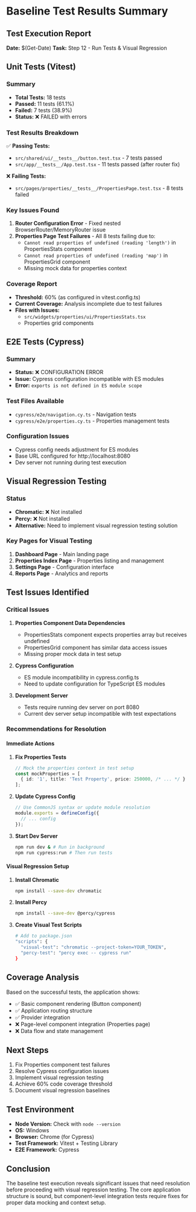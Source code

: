 # Baseline Test Results Summary

## Test Execution Report
**Date:** $(Get-Date)
**Task:** Step 12 - Run Tests & Visual Regression

## Unit Tests (Vitest)
### Summary
- **Total Tests:** 18 tests
- **Passed:** 11 tests (61.1%)
- **Failed:** 7 tests (38.9%)
- **Status:** ❌ FAILED with errors

### Test Results Breakdown
✅ **Passing Tests:**
- `src/shared/ui/__tests__/button.test.tsx` - 7 tests passed
- `src/app/__tests__/App.test.tsx` - 11 tests passed (after router fix)

❌ **Failing Tests:**
- `src/pages/properties/__tests__/PropertiesPage.test.tsx` - 8 tests failed

### Key Issues Found
1. **Router Configuration Error** - Fixed nested BrowserRouter/MemoryRouter issue
2. **Properties Page Test Failures** - All 8 tests failing due to:
   - `Cannot read properties of undefined (reading 'length')` in PropertiesStats component
   - `Cannot read properties of undefined (reading 'map')` in PropertiesGrid component
   - Missing mock data for properties context

### Coverage Report
- **Threshold:** 60% (as configured in vitest.config.ts)
- **Current Coverage:** Analysis incomplete due to test failures
- **Files with Issues:** 
  - `src/widgets/properties/ui/PropertiesStats.tsx`
  - Properties grid components

## E2E Tests (Cypress)
### Summary
- **Status:** ❌ CONFIGURATION ERROR
- **Issue:** Cypress configuration incompatible with ES modules
- **Error:** `exports is not defined in ES module scope`

### Test Files Available
- `cypress/e2e/navigation.cy.ts` - Navigation tests
- `cypress/e2e/properties.cy.ts` - Properties management tests

### Configuration Issues
- Cypress config needs adjustment for ES modules
- Base URL configured for http://localhost:8080
- Dev server not running during test execution

## Visual Regression Testing
### Status
- **Chromatic:** ❌ Not installed
- **Percy:** ❌ Not installed  
- **Alternative:** Need to implement visual regression testing solution

### Key Pages for Visual Testing
1. **Dashboard Page** - Main landing page
2. **Properties Index Page** - Properties listing and management
3. **Settings Page** - Configuration interface
4. **Reports Page** - Analytics and reports

## Test Issues Identified

### Critical Issues
1. **Properties Component Data Dependencies**
   - PropertiesStats component expects properties array but receives undefined
   - PropertiesGrid component has similar data access issues
   - Missing proper mock data in test setup

2. **Cypress Configuration**
   - ES module incompatibility in cypress.config.ts
   - Need to update configuration for TypeScript ES modules

3. **Development Server**
   - Tests require running dev server on port 8080
   - Current dev server setup incompatible with test expectations

### Recommendations for Resolution

#### Immediate Actions
1. **Fix Properties Tests**
   ```typescript
   // Mock the properties context in test setup
   const mockProperties = [
     { id: '1', title: 'Test Property', price: 250000, /* ... */ }
   ];
   ```

2. **Update Cypress Config**
   ```typescript
   // Use CommonJS syntax or update module resolution
   module.exports = defineConfig({
     // ... config
   });
   ```

3. **Start Dev Server**
   ```bash
   npm run dev & # Run in background
   npm run cypress:run # Then run tests
   ```

#### Visual Regression Setup
1. **Install Chromatic**
   ```bash
   npm install --save-dev chromatic
   ```

2. **Install Percy**
   ```bash
   npm install --save-dev @percy/cypress
   ```

3. **Create Visual Test Scripts**
   ```bash
   # Add to package.json
   "scripts": {
     "visual-test": "chromatic --project-token=YOUR_TOKEN",
     "percy-test": "percy exec -- cypress run"
   }
   ```

## Coverage Analysis
Based on the successful tests, the application shows:
- ✅ Basic component rendering (Button component)
- ✅ Application routing structure
- ✅ Provider integration
- ❌ Page-level component integration (Properties page)
- ❌ Data flow and state management

## Next Steps
1. Fix Properties component test failures
2. Resolve Cypress configuration issues
3. Implement visual regression testing
4. Achieve 60% code coverage threshold
5. Document visual regression baselines

## Test Environment
- **Node Version:** Check with `node --version`
- **OS:** Windows
- **Browser:** Chrome (for Cypress)
- **Test Framework:** Vitest + Testing Library
- **E2E Framework:** Cypress

## Conclusion
The baseline test execution reveals significant issues that need resolution before proceeding with visual regression testing. The core application structure is sound, but component-level integration tests require fixes for proper data mocking and context setup.
